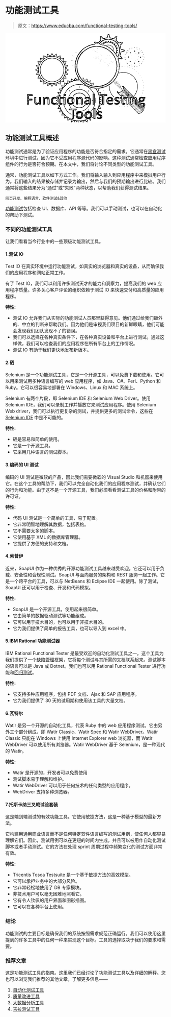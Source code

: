 # 功能测试工具

> 原文：<https://www.educba.com/functional-testing-tools/>

![Functional Testing Tools](img/391bd5a5c8985af606feae62f3efb14e.png)



## 功能测试工具概述

功能测试通常是为了验证应用程序的功能是否符合指定的需求。它通常在[黑盒测试](https://www.educba.com/black-box-testing/)环境中进行测试，因为它不受应用程序源代码的影响。这种测试通常检查应用程序组件的行为是否符合预期。在本文中，我们将讨论不同类型的功能测试工具。

通常，功能测试工具以如下方式工作。我们将输入输入到应用程序中来模拟用户行为。我们输入的结果被存储并记录为输出，然后与我们的预期输出进行比较。我们通常将这些结果分为“通过”或“失败”两种状态，以帮助我们获得测试结果。

<small>网页开发、编程语言、软件测试&其他</small>

[功能测试](https://www.educba.com/what-is-functional-testing/)包括检查 UI、数据库、API 等等。我们可以手动测试，也可以在自动化的帮助下测试。

### 不同的功能测试工具

让我们看看当今行业中的一些顶级功能测试工具。

#### 1.测试 IO

Test IO 在真实环境中运行功能测试，如真实的浏览器和真实的设备，从而确保我们的应用程序和网站正常工作。

有了 Test IO，我们可以利用许多测试天才的能力和洞察力，提高我们的 web 应用程序质量。许多关心客户评论的组织依赖于测试 IO 来快速交付和高质量的应用程序。

**特性:**

*   测试 IO 允许我们从实际的功能测试人员那里获得意见。他们通过给我们额外的、中立的判断来帮助我们。因为他们是审视我们项目的新鲜眼睛，他们可能会发现我们团队发现不了的错误。
*   我们可以选择在各种真实条件下，在各种真实设备和平台上进行测试。通过这样做，我们可以检查我们的应用程序在所有平台上的工作情况。
*   测试 IO 有助于我们更快地发布新版本。

#### 2.硒

Selenium 是一个功能测试工具，它是一个开源工具，可以免费下载和使用。它可以用来测试用多种语言编写的 web 应用程序，如 Java、C#、Perl、Python 和 Ruby。它可以很容易地部署在 Windows、Linux 和 MAC 系统上。

Selenium 有两个片段，即 Selenium IDE 和 Selenium Web Driver。使用 Selenium IDE，我们可以录制工作并播放它来测试应用程序。使用 Selenium Web driver，我们可以执行更复杂的测试，并提供更多的测试命令，这些在 [Selenium IDE](https://www.educba.com/install-selenium-ide/) 中是不可能的。

**特性:**

*   硒是容易和简单的使用。
*   它是一个开源工具。
*   它采用几种语言的测试脚本。

#### 3.编码的 UI 测试

编码的 UI 测试是微软的产品，因此我们需要微软的 Visual Studio 和机器来使用它。在这个工具的帮助下，我们可以完全自动化我们的应用程序测试，并确认它们的行为和功能。由于这不是一个开源工具，我们必须看看测试工具的价格和附带的许可证。

**特性:**

*   代码 UI 测试是一个简单的工具，易于配置。
*   它非常明智地理解其数据，包括表格。
*   它不需要太多的脚本。
*   它使用基于 XML 的数据库管理器。
*   它提供了方便的支持和文档。

#### 4.索普伊

近来，SoapUI 作为一种优秀的开源功能测试工具越来越受欢迎。它还可以用于负载、安全性和合规性测试。SoapUI 与面向服务的架构和 REST 服务一起工作。它是一个跨平台的工具，可以与 NetBeans 和 Eclipse IDE 一起使用。除了测试，SoapUI 还可以用于检查、开发和代码模拟。

**特性:**

*   SoapUI 是一个开源工具，使用起来很简单。
*   它由简单的数据驱动测试等功能组成。
*   它可以用于技术目的，也可以用于非技术目的。
*   它为我们提供了简单的报告工具，也可以导入到 excel 中。

#### 5.IBM Rational 功能测试器

IBM Rational Functional Tester 是最受欢迎的自动化测试工具之一。这个工具为我们提供了一个[缺陷管理](https://www.educba.com/defect-management-process/)框架，它将每个测试与其所需的文档联系起来。测试脚本的语言可以是 Java 或 Dotnet。我们也可以用 Rational Functional Tester 进行功能和[回归测试](https://www.educba.com/regression-testing/)。

**特性:**

*   它支持多种应用程序，包括 PDF 文档、Ajax 和 SAP 应用程序。
*   它为我们提供了 30 天的试用期和使用该工具的大量文档。

#### 6.瓦特尔

Watir 是另一个开源的自动化工具，代表 Ruby 中的 web 应用程序测试。它由另外三个部分组成，即 Watir Classic、Watir Spec 和 Watir WebDriver。Watir Classic 只能在 Windows 上使用 Internet Explorer web 浏览器，而 Watir WebDriver 可以使用所有浏览器。Watir WebDriver 基于 Selenium，是一种现代的 Watir。

**特性:**

*   Watir 是开源的，开发者可以免费使用
*   测试脚本易于理解和维护。
*   Watir WebDriver 可以用于任何技术的任何类型的应用程序。
*   WebDriver 支持多种浏览器。

#### 7.托斯卡纳三叉戟试验套装

这是端到端测试的有效功能工具。它使用敏捷方法，这是一种基于模型的最新方法。

它构建用通用商业语言而不是任何特定软件语言编写的测试用例，使任何人都容易理解它们。因此，测试用例可以在更短的时间内生成，并且可以被用作自动化测试脚本或者手动测试。它的方法在处理 sprint 周期过程中频繁变化的测试方面非常有效。

**特性:**

*   Tricentis Tosca Testsuite 是一个基于敏捷方法的高效模型。
*   它可以承担业务中的大部分风险。
*   它非常轻松地使用了 DB 专家模块。
*   非技术用户可以毫无困难地照看它。
*   它有令人钦佩的用户界面和图形插图。
*   它可以在各种平台上使用。

### 结论

功能测试的主要目标是确保我们的系统按照需求规范正确运行。我们可以使用这里提到的许多工具中的任何一种来实现这个目标。工具的选择取决于我们的要求和需要。

### 推荐文章

这是功能测试工具的指南。这里我们已经讨论了功能测试工具以及详细的解释。您也可以浏览我们推荐的其他文章，了解更多信息——

1.  [自动化测试工具](https://www.educba.com/automation-testing-tools/)
2.  [质量改进工具](https://www.educba.com/quality-improvement-tools/)
3.  [大数据分析工具](https://www.educba.com/big-data-analytics-tools/)
4.  [吉拉测试工具](https://www.educba.com/jira-testing-tool/)






